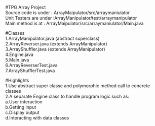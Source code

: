 #TPG Array Project <br />
Source code is under : ArrayMaipulator/src/arraymaniulator <br />
Unit Testers are under :ArrayManipulator/test/arraymanipulator <br />
Main method is at : ArrayMaipulator/src/arraymaniulator/Main.java <br />

#Classes <br />
1.ArrayManipulator.java (abstract superclass) <br />
2.ArrayReverser.java (extends ArrayManipulator)<br />
3.ArrayShuffler.java (extends ArrayManipulator)<br />
4.Engine.java <br />
5.Main.java <br />
6.ArrayReverserTest.java <br />
7.ArrayShufflerTest.java <br />

#Highlights <br />
1.Use abstract super classe and polymorphic method call to concrete classes <br />
2.A separate Engine class to handle program logic such as: <br />
  a.User interaction<br />
  b.Getting input<br />
  c.Display output<br />
  d.Interacting with data classes<br />
